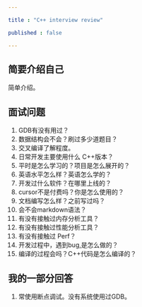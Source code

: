 ```yaml
---

title : "C++ interview review"

published : false

---
```


## 简要介绍自己

简单介绍。

## 面试问题

1. GDB有没有用过？
2. 数据结构会不会？刷过多少道题目？
3. 交叉编译了解程度。
4. 日常开发主要使用什么 C++版本？
5. 平时是怎么学习的？项目是怎么展开的？
6. 英语水平怎么样？英语怎么学的？
7. 开发过什么软件？在哪里上线的？
8. cursor不是付费吗？你是怎么使用的？
9. 文档编写怎么样？之前写过吗？
10. 会不会markdown语法？
11. 有没有接触过内存分析工具？
12. 有没有接触过性能分析工具？
13. 有没有接触过 Perf？
14. 开发过程中，遇到bug,是怎么做的？
15. 编译的过程会吗？C++代码是怎么编译的？

## 我的一部分回答

1. 常使用断点调试。没有系统使用过GDB。
